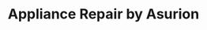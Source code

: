 ---
title: "Appliance Repair by Asurion"
url: /plano/appliance-repair-by-asurion/
shop: appliance
---